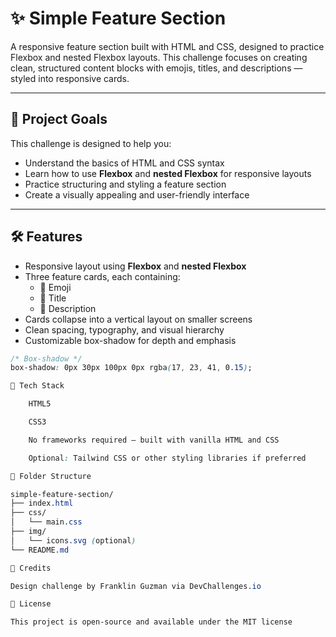 # ✨ Simple Feature Section

A responsive feature section built with HTML and CSS, designed to practice Flexbox and nested Flexbox layouts. This challenge focuses on creating clean, structured content blocks with emojis, titles, and descriptions — styled into responsive cards.

---

## 📌 Project Goals

This challenge is designed to help you:

- Understand the basics of HTML and CSS syntax
- Learn how to use **Flexbox** and **nested Flexbox** for responsive layouts
- Practice structuring and styling a feature section
- Create a visually appealing and user-friendly interface

---

## 🛠️ Features

- Responsive layout using **Flexbox** and **nested Flexbox**
- Three feature cards, each containing:
  - 🎯 Emoji
  - 📝 Title
  - 📄 Description
- Cards collapse into a vertical layout on smaller screens
- Clean spacing, typography, and visual hierarchy
- Customizable box-shadow for depth and emphasis

```css
/* Box-shadow */
box-shadow: 0px 30px 100px 0px rgba(17, 23, 41, 0.15);

🧪 Tech Stack

    HTML5

    CSS3

    No frameworks required — built with vanilla HTML and CSS

    Optional: Tailwind CSS or other styling libraries if preferred

📂 Folder Structure

simple-feature-section/
├── index.html
├── css/
│   └── main.css
├── img/
│   └── icons.svg (optional)
└── README.md

🧠 Credits

Design challenge by Franklin Guzman via DevChallenges.io

📃 License

This project is open-source and available under the MIT license
